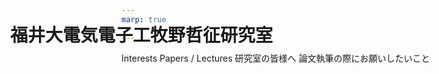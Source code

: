 ```yaml
---
marp: true

---
```

<style>
    h1{
        position: absolute;
        left: 50px; top: 50px;
    }
</style>
<!--
headingDivider: 2
size: 4:3
-->
<!-- paginate: false -->

# 福井大電気電子工牧野哲征研究室

Interests
Papers / Lectures
研究室の皆様へ
論文執筆の際にお願いしたいこと
